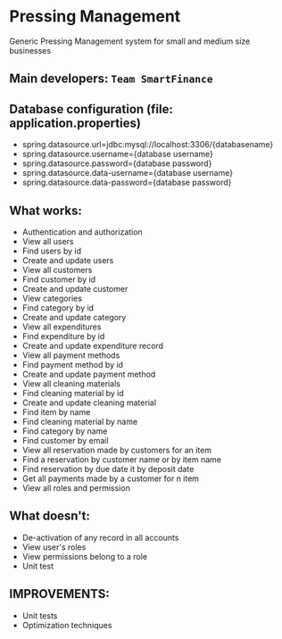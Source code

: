 # Pressing Management
Generic Pressing Management system for small and medium size businesses

## Main developers: **`Team SmartFinance`**

## Database configuration (file: application.properties)
* spring.datasource.url=jdbc:mysql://localhost:3306/{databasename}
* spring.datasource.username={database username}
* spring.datasource.password={database password}
* spring.datasource.data-username={database username}
* spring.datasource.data-password={database password}

## What works:
* Authentication and authorization
* View all users
* Find users by id
* Create and update  users
* View all customers
* Find customer by id
* Create and update customer
* View categories
* Find category by id
* Create and update category
* View all expenditures
* Find expenditure by id
* Create and update expenditure record
* View all payment methods
* Find payment method by id
* Create and update payment method
* View all cleaning materials
* Find cleaning material by id
* Create and update cleaning material
* Find item by name
* Find cleaning material by name
* Find category by name
* Find customer by email
* View all reservation made by customers for an item
* Find a reservation by customer name or by item name
* Find reservation by due date it by deposit date
* Get all payments made by a customer for n item
* View all roles and permission

## What doesn't:
* De-activation of any record in all accounts
* View user's roles
* View permissions belong to a role
* Unit test



## IMPROVEMENTS:

* Unit tests
* Optimization techniques
